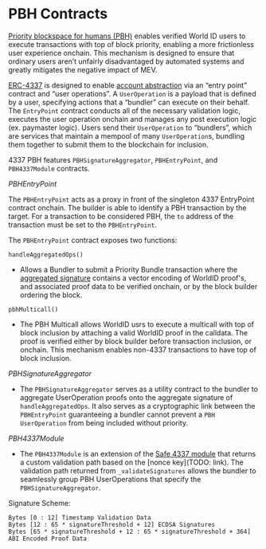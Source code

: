 # PBH Contracts

[Priority blockspace for humans (PBH)](https://github.com/worldcoin/world-chain?tab=readme-ov-file#world-chain-builder) enables verified World ID users to execute transactions with top of block priority, enabling a more frictionless user experience onchain. This mechanism is designed to ensure that ordinary users aren’t unfairly disadvantaged by automated systems and greatly mitigates the negative impact of MEV.

[ERC-4337](https://eips.ethereum.org/EIPS/eip-4337) is designed to enable [account abstraction](https://ethereum.org/en/roadmap/account-abstraction/) via an “entry point” contract and “user operations”. A `UserOperation` is a payload that is defined by a user, specifying actions that a “bundler” can execute on their behalf. The `EntryPoint` contract conducts all of the necessary validation logic, executes the user operation onchain and manages any post execution logic (ex. paymaster logic). Users send their `UserOperation` to “bundlers”, which are services that maintain a mempool of many `UserOperation`s, bundling them together to submit them to the blockchain for inclusion.

4337 PBH features `PBHSignatureAggregator`, `PBHEntryPoint`, and `PBH4337Module` contracts.

*PBHEntryPoint*

The `PBHEntryPoint` acts as a proxy in front of the singleton 4337 EntryPoint contract onchain. The builder is able to identify a PBH transaction by the target. For a transaction to be considered PBH, the `to` address of the transaction must be set to the `PBHEntryPoint`. 

The `PBHEntryPoint` contract exposes two functions:

`handleAggregatedOps()` 
- Allows a Bundler to submit a Priority Bundle transaction where the [aggregated signature](https://github.com/eth-infinitism/account-abstraction/blob/b3bae63bd9bc0ed394dfca8668008213127adb62/contracts/interfaces/IEntryPoint.sol#L144) contains a vector encoding of WorldID proof's, and associated proof data to be verified onchain, or by the block builder ordering the block. 

`pbhMulticall()` 
- The PBH Multicall allows WorldID usrs to execute a multicall with top of block inclusion by attaching a valid WorldID proof in the calldata. The proof is verified either by block builder before transaction inclusion, or onchain. This mechanism enables non-4337 transactions to have top of block inclusion. 

*PBHSignatureAggregator*
- The `PBHSignatureAggregator` serves as a utility contract to the bundler to aggregate UserOperation proofs onto the aggregate signature of `handleAggregatedOps`. It also serves as a cryptographic link between the `PBHEntryPoint` guaranteeing a bundler cannot prevent a `PBH` `UserOperation` from being included without priority.

*PBH4337Module*
- The `PBH4337Module` is an extension of the [Safe 4337 module](https://github.com/worldcoin/safe-modules/blob/9abf69ea1df673c1010aeb9bbbc6aa14124ba425/modules/4337/contracts/Safe4337Module.sol) that returns a custom validation path based on the [nonce key](TODO: link). The validation path returned from `_validateSignatures` allows the bundler to seamlessly group PBH UserOperations that specify the `PBHSignatureAggregator`.

Signature Scheme:
```
Bytes [0 : 12] Timestamp Validation Data
Bytes [12 : 65 * signatureThreshold + 12] ECDSA Signatures
Bytes [65 * signatureThreshold + 12 : 65 * signatureThreshold + 364] ABI Encoded Proof Data
```



